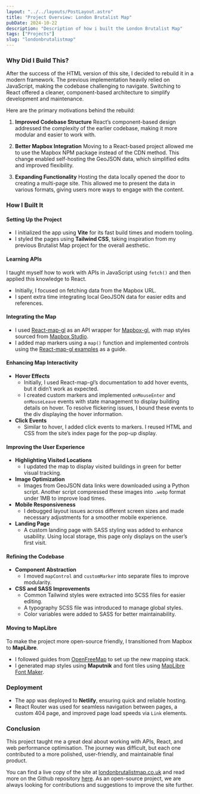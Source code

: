 ```yaml
---
layout: "../../layouts/PostLayout.astro"
title: "Project Overview: London Brutalist Map"
pubDate: 2024-10-22
description: "Description of how i built the London Brutalist Map"
tags: ["Projects"]
slug: "londonbrutalistmap"
---
```


### Why Did I Build This?

After the success of the HTML version of this site, I decided to rebuild it in a modern framework. The previous implementation heavily relied on JavaScript, making the codebase challenging to navigate. Switching to React offered a cleaner, component-based architecture to simplify development and maintenance.

Here are the primary motivations behind the rebuild:

1. **Improved Codebase Structure**
   React’s component-based design addressed the complexity of the earlier codebase, making it more modular and easier to work with.

2. **Better Mapbox Integration**
   Moving to a React-based project allowed me to use the Mapbox NPM package instead of the CDN method. This change enabled self-hosting the GeoJSON data, which simplified edits and improved flexibility.

3. **Expanding Functionality**
   Hosting the data locally opened the door to creating a multi-page site. This allowed me to present the data in various formats, giving users more ways to engage with the content.

### How I Built It

#### Setting Up the Project

- I initialized the app using **Vite** for its fast build times and modern tooling.
- I styled the pages using **Tailwind CSS**, taking inspiration from my previous Brutalist Map project for the overall aesthetic.

#### Learning APIs

I taught myself how to work with APIs in JavaScript using `fetch()` and then applied this knowledge to React.

- Initially, I focused on fetching data from the Mapbox URL.
- I spent extra time integrating local GeoJSON data for easier edits and references.

#### Integrating the Map

- I used [React-map-gl](https://github.com/visgl/react-map-gl) as an API wrapper for [Mapbox-gl](https://github.com/mapbox/mapbox-gl-js), with map styles sourced from [Mapbox Studio](https://www.mapbox.com/studio/).
- I added map markers using a `map()` function and implemented controls using the [React-map-gl examples](https://github.com/visgl/react-map-gl/blob/7.1-release/examples/controls/src/app.tsx) as a guide.

#### Enhancing Map Interactivity

- **Hover Effects**
  - Initially, I used React-map-gl’s documentation to add hover events, but it didn’t work as expected.
  - I created custom markers and implemented `onMouseEnter` and `onMouseLeave` events with state management to display building details on hover. To resolve flickering issues, I bound these events to the div displaying the hover information.
- **Click Events**
  - Similar to hover, I added click events to markers. I reused HTML and CSS from the site’s index page for the pop-up display.

#### Improving the User Experience

- **Highlighting Visited Locations**
  - I updated the map to display visited buildings in green for better visual tracking.
- **Image Optimization**
  - Images from GeoJSON data links were downloaded using a Python script. Another script compressed these images into `.webp` format under 1MB to improve load times.
- **Mobile Responsiveness**
  - I debugged layout issues across different screen sizes and made necessary adjustments for a smoother mobile experience.
- **Landing Page**
  - A custom landing page with SASS styling was added to enhance usability. Using local storage, this page only displays on the user’s first visit.

#### Refining the Codebase

- **Component Abstraction**
  - I moved `mapControl` and `customMarker` into separate files to improve modularity.
- **CSS and SASS Improvements**
  - Common Tailwind styles were extracted into SCSS files for easier editing.
  - A typography SCSS file was introduced to manage global styles.
  - Color variables were added to SASS for better maintainability.

#### Moving to MapLibre

To make the project more open-source friendly, I transitioned from Mapbox to **MapLibre**.

- I followed guides from [OpenFreeMap](https://openfreemap.org/) to set up the new mapping stack.
- I generated map styles using **Maputnik** and font tiles using [MapLibre Font Maker](https://github.com/maplibre/font-maker).

### Deployment

- The app was deployed to **Netlify**, ensuring quick and reliable hosting.
- React Router was used for seamless navigation between pages, a custom 404 page, and improved page load speeds via `Link` elements.

### Conclusion

This project taught me a great deal about working with APIs, React, and web performance optimisation. The journey was difficult, but each one contributed to a more polished, user-friendly, and maintainable final product.

You can find a live copy of the site at [londonbrutalistmap.co.uk](https://londonbrutalistmap.co.uk) and read more on the Github repository [here](https://github.com/jones58/LondonBrutalistMap). As an open-source project, we are always looking for contributions and suggestions to improve the site further.
